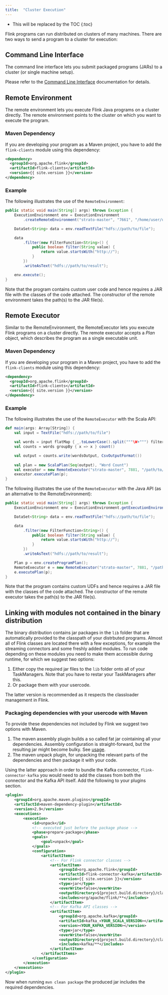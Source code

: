```yaml
---
title:  "Cluster Execution"
---
```

<!--
Licensed to the Apache Software Foundation (ASF) under one
or more contributor license agreements.  See the NOTICE file
distributed with this work for additional information
regarding copyright ownership.  The ASF licenses this file
to you under the Apache License, Version 2.0 (the
"License"); you may not use this file except in compliance
with the License.  You may obtain a copy of the License at

  http://www.apache.org/licenses/LICENSE-2.0

Unless required by applicable law or agreed to in writing,
software distributed under the License is distributed on an
"AS IS" BASIS, WITHOUT WARRANTIES OR CONDITIONS OF ANY
KIND, either express or implied.  See the License for the
specific language governing permissions and limitations
under the License.
-->

* This will be replaced by the TOC
{:toc}

Flink programs can run distributed on clusters of many machines. There
are two ways to send a program to a cluster for execution:

## Command Line Interface

The command line interface lets you submit packaged programs (JARs) to a cluster
(or single machine setup).

Please refer to the [Command Line Interface](cli.html) documentation for
details.

## Remote Environment

The remote environment lets you execute Flink Java programs on a cluster
directly. The remote environment points to the cluster on which you want to
execute the program.

### Maven Dependency

If you are developing your program as a Maven project, you have to add the
`flink-clients` module using this dependency:

~~~xml
<dependency>
  <groupId>org.apache.flink</groupId>
  <artifactId>flink-clients</artifactId>
  <version>{{ site.version }}</version>
</dependency>
~~~

### Example

The following illustrates the use of the `RemoteEnvironment`:

~~~java
public static void main(String[] args) throws Exception {
    ExecutionEnvironment env = ExecutionEnvironment
        .createRemoteEnvironment("strato-master", "7661", "/home/user/udfs.jar");

    DataSet<String> data = env.readTextFile("hdfs://path/to/file");

    data
        .filter(new FilterFunction<String>() {
            public boolean filter(String value) {
                return value.startsWith("http://");
            }
        })
        .writeAsText("hdfs://path/to/result");

    env.execute();
}
~~~

Note that the program contains custom user code and hence requires a JAR file with
the classes of the code attached. The constructor of the remote environment
takes the path(s) to the JAR file(s).

## Remote Executor

Similar to the RemoteEnvironment, the RemoteExecutor lets you execute
Flink programs on a cluster directly. The remote executor accepts a
*Plan* object, which describes the program as a single executable unit.

### Maven Dependency

If you are developing your program in a Maven project, you have to add the
`flink-clients` module using this dependency:

~~~xml
<dependency>
  <groupId>org.apache.flink</groupId>
  <artifactId>flink-clients</artifactId>
  <version>{{ site.version }}</version>
</dependency>
~~~

### Example

The following illustrates the use of the `RemoteExecutor` with the Scala API:

~~~scala
def main(args: Array[String]) {
    val input = TextFile("hdfs://path/to/file")

    val words = input flatMap { _.toLowerCase().split("""\W+""") filter { _ != "" } }
    val counts = words groupBy { x => x } count()

    val output = counts.write(wordsOutput, CsvOutputFormat())
  
    val plan = new ScalaPlan(Seq(output), "Word Count")
    val executor = new RemoteExecutor("strato-master", 7881, "/path/to/jarfile.jar")
    executor.executePlan(p);
}
~~~

The following illustrates the use of the `RemoteExecutor` with the Java API (as
an alternative to the RemoteEnvironment):

~~~java
public static void main(String[] args) throws Exception {
    ExecutionEnvironment env = ExecutionEnvironment.getExecutionEnvironment();

    DataSet<String> data = env.readTextFile("hdfs://path/to/file");

    data
        .filter(new FilterFunction<String>() {
            public boolean filter(String value) {
                return value.startsWith("http://");
            }
        })
        .writeAsText("hdfs://path/to/result");

    Plan p = env.createProgramPlan();
    RemoteExecutor e = new RemoteExecutor("strato-master", 7881, "/path/to/jarfile.jar");
    e.executePlan(p);
}
~~~

Note that the program contains custom UDFs and hence requires a JAR file with
the classes of the code attached. The constructor of the remote executor takes
the path(s) to the JAR file(s).

## Linking with modules not contained in the binary distribution

The binary distribution contains jar packages in the `lib` folder that are automatically
provided to the classpath of your distrbuted programs. Almost all of Flink classes are
located there with a few exceptions, for example the streaming connectors and some freshly
added modules. To run code depending on these modules you need to make them accessible
during runtime, for which we suggest two options:

1. Either copy the required jar files to the `lib` folder onto all of your TaskManagers.
Note that you have to restar your TaskManagers after this.
2. Or package them with your usercode.

The latter version is recommended as it respects the classloader management in Flink.

### Packaging dependencies with your usercode with Maven

To provide these dependencies not included by Flink we suggest two options with Maven.

1. The maven assembly plugin builds a so called fat jar cointaining all your dependencies.
Assembly configuration is straight-forward, but the resulting jar might become bulky. See 
[usage](http://maven.apache.org/plugins/maven-assembly-plugin/usage.html).
2. The maven unpack plugin, for unpacking the relevant parts of the dependencies and
then package it with your code.

Using the latter approach in order to bundle the Kafka connector, `flink-connector-kafka`
you would need to add the classes from both the connector and the Kafka API itself. Add
the following to your plugins section.

~~~xml
<plugin>
    <groupId>org.apache.maven.plugins</groupId>
    <artifactId>maven-dependency-plugin</artifactId>
    <version>2.9</version>
    <executions>
        <execution>
            <id>unpack</id>
            <!-- executed just before the package phase -->
            <phase>prepare-package</phase>
            <goals>
                <goal>unpack</goal>
            </goals>
            <configuration>
                <artifactItems>
                    <!-- For Flink connector classes -->
                    <artifactItem>
                        <groupId>org.apache.flink</groupId>
                        <artifactId>flink-connector-kafka</artifactId>
                        <version>{{ site.version }}</version>
                        <type>jar</type>
                        <overWrite>false</overWrite>
                        <outputDirectory>${project.build.directory}/classes</outputDirectory>
                        <includes>org/apache/flink/**</includes>
                    </artifactItem>
                    <!-- For Kafka API classes -->
                    <artifactItem>
                        <groupId>org.apache.kafka</groupId>
                        <artifactId>kafka_<YOUR_SCALA_VERSION></artifactId>
                        <version><YOUR_KAFKA_VERSION></version>
                        <type>jar</type>
                        <overWrite>false</overWrite>
                        <outputDirectory>${project.build.directory}/classes</outputDirectory>
                        <includes>kafka/**</includes>
                    </artifactItem>
                </artifactItems>
            </configuration>
        </execution>
    </executions>
</plugin>
~~~

Now when running `mvn clean package` the produced jar includes the required dependencies.
